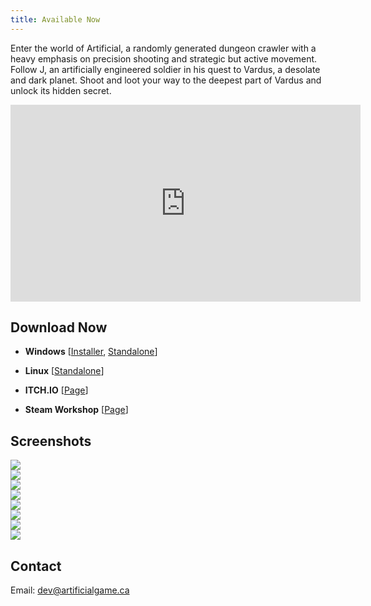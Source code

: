 ```yaml
---
title: Available Now
---
```


Enter the world of Artificial, a randomly generated dungeon crawler with a heavy emphasis on precision shooting and strategic but active movement. Follow J, an artificially engineered soldier in his quest to Vardus, a desolate and dark planet. Shoot and loot your way to the deepest part of Vardus and unlock its hidden secret.


<div class='offset-1 col-10'>
<div class='embed-responsive embed-responsive-16by9 col-12 text-center'>
    <iframe width="560" height="315" src="https://www.youtube.com/embed/J7K4jbaNq7A" frameborder="0" allowfullscreen></iframe>
</div>
</div>

## Download Now

* **Windows** \[[Installer](https://github.com/DSchroer/ArtificialSite/releases/download/2.0.0/Artificial_Win_Installer.exe), [Standalone](https://github.com/DSchroer/ArtificialSite/releases/download/2.0.0/Artificial_Win.exe)\]

* **Linux** \[[Standalone](https://github.com/DSchroer/ArtificialSite/releases/download/2.0.0/Artificial_Linux.zip)\]

* **ITCH.IO** \[[Page](https://artificial.itch.io/artificial)\]

* **Steam Workshop** \[[Page](http://steamcommunity.com/sharedfiles/filedetails/?id=897687669)\]

## Screenshots

<div class='row'>
    <div class='col-md-6'>
        <img src="images/screenshot_1.jpg" class="rounded float-left">
    </div>
    <div class='col-md-6'>
        <img src="images/screenshot_2.jpg" class="rounded float-left">
    </div>
    <div class='col-md-6'>
        <img src="images/screenshot_3.jpg" class="rounded float-left">
    </div>
    <div class='col-md-6'>
        <img src="images/screenshot_4.jpg" class="rounded float-left">
    </div>
    <div class='col-md-6'>
        <img src="images/screenshot_5.jpg" class="rounded float-left">
    </div>
    <div class='col-md-6'>
        <img src="images/screenshot_6.jpg" class="rounded float-left">
    </div>
    <div class='col-md-6'>
        <img src="images/screenshot_7.jpg" class="rounded float-left">
    </div>
    <div class='col-md-6'>
        <img src="images/screenshot_8.jpg" class="rounded float-left">
    </div>
</div>

## Contact

Email: <a href="mailto:dev@artificialgame.ca">dev@artificialgame.ca</a>